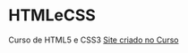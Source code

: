 # HTMLeCSS
 Curso de HTML5 e CSS3 
<a href="https://davidzin97.github.io/HTMLeCSS/HTML5-CSS3/">Site criado no Curso</a>